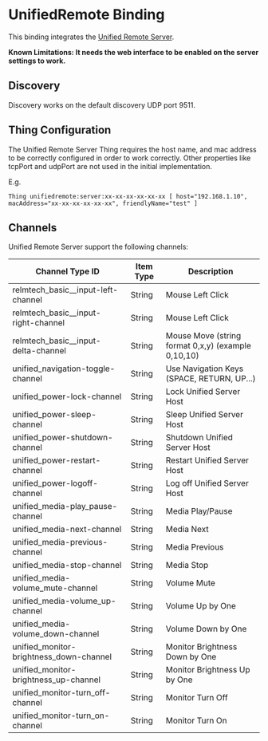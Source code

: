 # UnifiedRemote Binding

This binding integrates the [Unified Remote Server](https://www.samsung.com).

<b>Known Limitations: It needs the web interface to be enabled on the server settings to work.</b>

## Discovery

Discovery works on the default discovery UDP port 9511.

## Thing Configuration

The Unified Remote Server Thing requires the host name, and mac address to be correctly configured in order to work correctly.
Other properties like tcpPort and udpPort are not used in the initial implementation.

E.g.

```
Thing unifiedremote:server:xx-xx-xx-xx-xx-xx [ host="192.168.1.10", macAddress="xx-xx-xx-xx-xx-xx", friendlyName="test" ]
```


## Channels

Unified Remote Server support the following channels:

| Channel Type ID  | Item Type | Description                                                                                             |
|------------------|-----------|---------------------------------------------------------------------------------------------------------|
| relmtech_basic__input-left-channel     | String    | Mouse Left Click       |
| relmtech_basic__input-right-channel    | String    | Mouse Left Click       |
| relmtech_basic__input-delta-channel    | String    | Mouse Move (string format 0,x,y) (example 0,10,10) |
| unified_navigation-toggle-channel      | String    | Use Navigation Keys (SPACE, RETURN, UP...) |
| unified_power-lock-channel             | String    | Lock Unified Server Host |
| unified_power-sleep-channel            | String    | Sleep Unified Server Host |
| unified_power-shutdown-channel         | String    | Shutdown Unified Server Host |
| unified_power-restart-channel          | String    | Restart Unified Server Host |
| unified_power-logoff-channel           | String    | Log off Unified Server Host |
| unified_media-play_pause-channel       | String    | Media Play/Pause |
| unified_media-next-channel             | String    | Media Next |
| unified_media-previous-channel         | String    | Media Previous |
| unified_media-stop-channel             | String    | Media Stop |
| unified_media-volume_mute-channel      | String    | Volume Mute |
| unified_media-volume_up-channel        | String    | Volume Up by One |
| unified_media-volume_down-channel      | String    | Volume Down by One |
| unified_monitor-brightness_down-channel| String    | Monitor Brightness Down by One |
| unified_monitor-brightness_up-channel  | String    | Monitor Brightness Up by One |
| unified_monitor-turn_off-channel       | String    | Monitor Turn Off |
| unified_monitor-turn_on-channel        | String    | Monitor Turn On |


